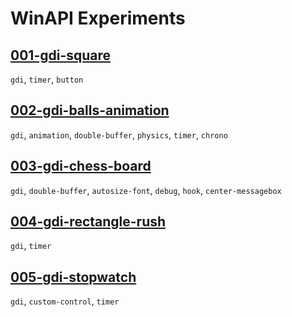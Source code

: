 # WinAPI Experiments

## [001-gdi-square](./001-gdi-square)
`gdi`, `timer`, `button`
 
## [002-gdi-balls-animation](./002-gdi-balls-animation)
`gdi`, `animation`, `double-buffer`, `physics`, `timer`, `chrono`

## [003-gdi-chess-board](./003-gdi-chess-board)
`gdi`, `double-buffer`, `autosize-font`, `debug`, `hook`, `center-messagebox`

## [004-gdi-rectangle-rush](./004-gdi-rectangle-rush)
`gdi`, `timer`

## [005-gdi-stopwatch](./005-gdi-stopwatch)
`gdi`, `custom-control`, `timer`
